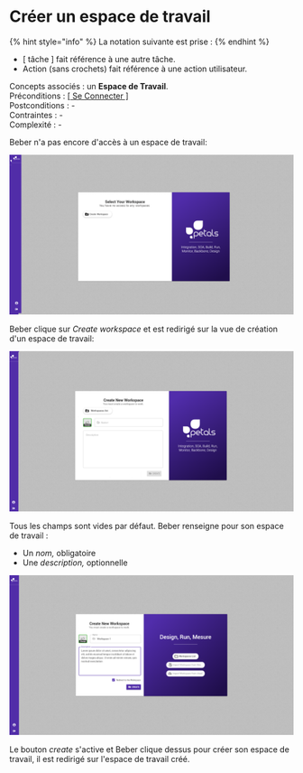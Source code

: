 # Créer un espace de travail

{% hint style="info" %}
La notation suivante est prise :
{% endhint %}

* \[ tâche \] fait référence à une autre tâche.
* Action \(sans crochets\) fait référence à une action utilisateur.

Concepts associés : un **Espace de Travail**.  
Préconditions : [\[ Se Connecter \]](se-connecter.md)  
Postconditions : -  
Contraintes : -  
Complexité : -  
  
Beber n'a pas encore d'accès à un espace de travail:

![](../../.gitbook/assets/bertrand-workspace-select-0.png)

Beber clique sur _Create workspace_ et est redirigé sur la vue de création d'un espace de travail: 

![](../../.gitbook/assets/bertrand-workspace-create-1.png)

Tous les champs sont vides par défaut. Beber renseigne pour son espace de travail :

* Un _nom,_ obligatoire 
* Une _description,_ optionnelle

![Vue cr&#xE9;ation d&apos;espace de travail remplie](../../.gitbook/assets/workspace-create.png)

Le bouton _create_ s'active et Beber clique dessus pour créer son espace de travail, il est redirigé sur l'espace de travail créé.

